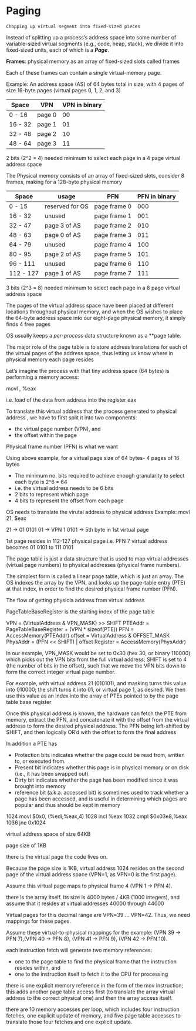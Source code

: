 # Paging

	Chopping up virtual segment into fixed-sized pieces

Instead of splitting up a process’s address space into some number of
variable-sized virtual segments (e.g., code, heap, stack), we divide it into
 fixed-sized units, each of which is a **_Page_**.

**Frames**: physical memory as an array of fixed-sized slots called frames

Each of these frames can contain a single virtual-memory page.

Example:
An address space (AS) of 64 bytes total in size, 
with 4 pages of size 16-byte pages
(virtual pages 0, 1, 2, and 3)

| Space   | VPN    | VPN in binary |
|---------|--------|---------------|
| 0 - 16  | page 0 | 00            |
| 16 - 32 | page 1 | 01            |
| 32 - 48 | page 2 | 10            |
| 48 - 64 | page 3 | 11            |

2 bits (2^2 = 4) needed minimum to select each page in a 4 page virtual address space

The Physical memory consists of an array of fixed-sized slots, 
consider 8 frames, making for a 128-byte physical memory

| Space     | usage           | PFN          | PFN in binary |
|-----------|-----------------|--------------|---------------|
| 0 - 15    | reserved for OS | page frame 0 | 000           |
| 16 - 32   | unused          | page frame 1 | 001           |
| 32 - 47   | page 3 of AS    | page frame 2 | 010           |
| 48 - 63   | page 0 of AS    | page frame 3 | 011           |
| 64 - 79   | unused          | page frame 4 | 100           |
| 80 - 95   | page 2 of AS    | page frame 5 | 101           |
| 96 - 111  | unused          | page frame 6 | 110           |
| 112 - 127 | page 1 of AS    | page frame 7 | 111           |

3 bits (2^3 = 8) needed minimum to select each page in a 8 page virtual address space

The pages of the virtual address space have been placed at different locations
throughout physical memory, and when the OS wishes to place the 64-byte
address space into our eight-page physical memory, it simply finds 4 free pages

OS usually keeps a _per-process_ data structure known as a **page table.
 
The major role of the page table is to store address translations for each of the virtual pages of the address space, thus letting us know where in physical memory each page resides

Let’s imagine the process with that tiny address space (64 bytes) is performing
a memory access:

movl <virtual address>, %eax

i.e. load of the data from address <virtual address> into the register eax

To translate this virtual address that the process generated to physical address , 
we have to first split it into two components: 
- the virtual page number (VPN), and
- the offset within the page

Physical frame number (PFN) is what we want

Using above example, for a virtual page size of 64 bytes- 4 pages of 16 bytes
- The minimum no. bits required to achieve enough granularity to select each byte is 2^6 = 64
- i.e. the virtual address needs to be 6 bits
- 2 bits to represent which page
- 4 bits to represent the offset from each page

OS needs to translate the virutal address to physical address
Example:
movl 21, $eax

21 -> 01 0101
01 -> VPN 1
0101 -> 5th byte in 1st virtual page

1st page resides in 112-127 physical page i.e. PFN 7 
virtual address becomes 01 0101 to 111 0101

The page table is just a data structure that is used to map virtual addresses (virtual page numbers) to physical addresses (physical frame numbers). 

The simplest form is called a linear page table, which is just an array. 
The OS indexes the array by the VPN, 
and looks up the page-table entry (PTE) at that index,
in order to find the desired physical frame number (PFN).

The flow of getting physicla address from virtual address

PageTableBaseRegister is the starting index of the page table

  VPN = (VirtualAddress & VPN_MASK) >> SHIFT
  PTEAddr = PageTableBaseRegister + (VPN * sizeof(PTE))
  PFN = AccessMemory(PTEAddr)
  offset = VirtualAddress & OFFSET_MASK
  PhysAddr = (PFN << SHIFT) | offset
  Register = AccessMemory(PhysAddr)

In our example, VPN_MASK would be set to 0x30 (hex 30, or binary
110000) which picks out the VPN bits from the full virtual address; 
SHIFT is set to 4 (the number of bits in the offset), such that we move the VPN
bits down to form the correct integer virtual page number. 

For example, with virtual address 21 (010101), and masking turns this value into
010000; the shift turns it into 01, or virtual page 1, as desired. We then use
this value as an index into the array of PTEs pointed to by the page table
base register

Once this physical address is known, the hardware can fetch the PTE
from memory, extract the PFN, and concatenate it with the offset from
the virtual address to form the desired physical address. The PFN being left-shifted by SHIFT, and then logically OR’d with the offset to form the final address

In addition a PTE has
- Protection bits indicates whether the page could be read from, written to, or executed from. 
- Present bit indicates whether this page is in physical memory or on disk (i.e., it has been swapped out).
- Dirty bit indicates whether the page has been modified since it was brought into memory
- reference bit (a.k.a. accessed bit) is sometimes used to track whether a page has been accessed, and is useful in determining which pages are popular and thus should be kept in memory


1024 movl $0x0, (%edi,%eax,4)
1028 incl %eax
1032 cmpl $0x03e8,%eax
1036 jne 0x1024

virtual address space of size 64KB

page size of 1KB

there is the virtual page the code lives on. 

Because the page size is 1KB, 
virtual address 1024 resides on the second page of the virtual address space 
(VPN=1, as VPN=0 is the first page). 

Assume this virtual page maps to physical frame 4 (VPN 1 → PFN 4).

there is the array itself. Its size is 4000 bytes / 4KB (1000 integers),
and assume that it resides at virtual addresses 40000 through 44000

Virtual pages for this decimal range are VPN=39 ... VPN=42. 
Thus, we need mappings for these pages. 

Assume these virtual-to-physical mappings for the example: 
(VPN 39 → PFN 7),(VPN 40 → PFN 8), (VPN 41 → PFN 9), (VPN 42 → PFN 10).

each instruction fetch will generate two memory references:
- one to the page table to find the physical frame that the instruction resides within, and 
- one to the instruction itself to fetch it to the CPU for processing

there is one explicit memory reference in the form of
the mov instruction; this adds another page table access first (to translate
the array virtual address to the correct physical one) and then the array
access itself.

there are 10 memory accesses per loop,
which includes four instruction fetches, one explicit update of memory,
and five page table accesses to translate those four fetches and one explicit
update.

















<!--stackedit_data:
eyJoaXN0b3J5IjpbMTg3MDc5OTQyNF19
-->
